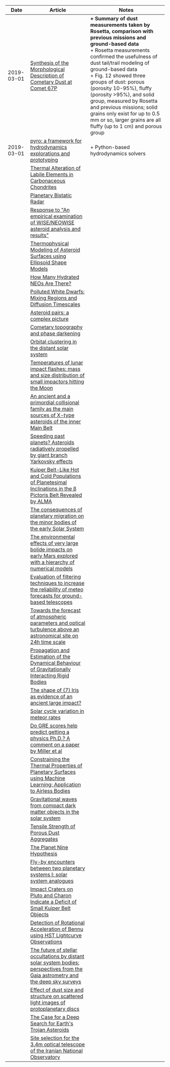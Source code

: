 | Date | Article | Notes | 
| ---- | ---- | ---- |
| 2019-03-01 | [Synthesis of the Morphological Description of Cometary Dust at Comet 67P](https://arxiv.org/abs/1902.10634) | <strong> + Summary of dust measurements taken by Rosetta, comparison with previous missions and ground-based data </strong> <br> + Rosetta measurements confirmed the usefulness of dust tail/trail modeling of ground-based data <br> + Fig. 12 showed three groups of dust: porous (porosity 10-95%), fluffy (porosity >95%), and solid group, measured by Rosetta and previous missions; solid grains only exist for up to 0.5 mm or so, larger grains are all fluffy (up to 1 cm) and porous group
| 2019-03-01 | [pyro: a framework for hydrodynamics explorations and prototyping](https://arxiv.org/abs/1902.08702) | + Python-based hydrodynamics solvers
| | [Thermal Alteration of Labile Elements in Carbonaceous Chondrites](https://arxiv.org/abs/1810.04154) |
| | [Planetary Bistatic Radar](https://arxiv.org/abs/1810.08712) |
| | [Response to "An empirical examination of WISE/NEOWISE asteroid analysis and results"](https://arxiv.org/abs/1811.01454)
| | [Thermophysical Modeling of Asteroid Surfaces using Ellipsoid Shape Models](https://arxiv.org/abs/1811.02849) |
| | [How Many Hydrated NEOs Are There?](https://arxiv.org/abs/1812.02285) |
| | [Polluted White Dwarfs: Mixing Regions and Diffusion Timescales](https://arxiv.org/abs/1812.09602) |
| | [Asteroid pairs: a complex picture](https://arxiv.org/abs/1901.05492) |
| | [Cometary topography and phase darkening](https://arxiv.org/abs/1901.06250) |
| | [Orbital clustering in the distant solar system](https://arxiv.org/abs/1901.07115) |
| | [Temperatures of lunar impact flashes: mass and size distribution of small impactors hitting the Moon](https://arxiv.org/abs/1902.00987) |
| | [An ancient and a primordial collisional family as the main sources of X-type asteroids of the inner Main Belt](https://arxiv.org/abs/1902.01633) |
| | [Speeding past planets? Asteroids radiatively propelled by giant branch Yarkovsky effects](https://arxiv.org/abs/1902.02795) |
| | [Kuiper Belt-Like Hot and Cold Populations of Planetesimal Inclinations in the β Pictoris Belt Revealed by ALMA](https://arxiv.org/abs/1902.04081) |
| | [The consequences of planetary migration on the minor bodies of the early Solar System](https://arxiv.org/abs/1902.04591) |
| | [The environmental effects of very large bolide impacts on early Mars explored with a hierarchy of numerical models](https://arxiv.org/abs/1902.07666) |
| | [Evaluation of filtering techniques to increase the reliability of meteo forecasts for ground-based telescopes](https://arxiv.org/abs/1902.07974) |
| | [Towards the forecast of atmospheric parameters and optical turbulence above an astronomical site on 24h time scale](https://arxiv.org/abs/1902.07977) |
| | [Propagation and Estimation of the Dynamical Behaviour of Gravitationally Interacting Rigid Bodies](https://arxiv.org/abs/1902.09195) |
| | [The shape of (7) Iris as evidence of an ancient large impact?](https://arxiv.org/abs/1902.09242) |
| | [Solar cycle variation in meteor rates](https://arxiv.org/abs/1902.09422) |
| | [Do GRE scores help predict getting a physics Ph.D.? A comment on a paper by Miller et al](https://arxiv.org/abs/1902.09442) |
| | [Constraining the Thermal Properties of Planetary Surfaces using Machine Learning: Application to Airless Bodies](https://arxiv.org/abs/1902.08631) |
| | [Gravitational waves from compact dark matter objects in the solar system](https://arxiv.org/abs/1902.08273) |
| | [Tensile Strength of Porous Dust Aggregates](https://arxiv.org/abs/1902.08356) |
| | [The Planet Nine Hypothesis](https://arxiv.org/abs/1902.10103) |
| | [Fly-by encounters between two planetary systems I: solar system analogues](https://arxiv.org/abs/1902.09804) |
| | [Impact Craters on Pluto and Charon Indicate a Deficit of Small Kuiper Belt Objects](https://arxiv.org/abs/1902.10795) |
| | [Detection of Rotational Acceleration of Bennu using HST Lightcurve Observations](https://arxiv.org/abs/1903.00096) |
| | [The future of stellar occultations by distant solar system bodies: perspectives from the Gaia astrometry and the deep sky surveys](https://arxiv.org/abs/1903.00723) |
| | [Effect of dust size and structure on scattered light images of protoplanetary discs](https://arxiv.org/abs/1903.01890) |
| | [The Case for a Deep Search for Earth's Trojan Asteroids](https://arxiv.org/abs/1903.01922) |
| | [Site selection for the 3.4m optical telescope of the Iranian National Observatory](https://arxiv.org/abs/1903.01785) |
